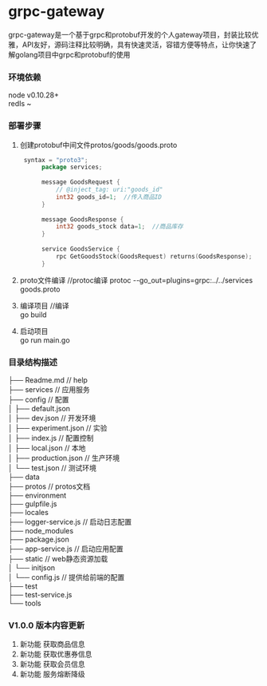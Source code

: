 # grpc-gateway
grpc-gateway是一个基于grpc和protobuf开发的个人gateway项目，封装比较优雅，API友好，源码注释比较明确，具有快速灵活，容错方便等特点，让你快速了解golang项目中grpc和protobuf的使用

### 环境依赖
node v0.10.28+  
redIs ~  

### 部署步骤
1. 创建protobuf中间文件protos/goods/goods.proto    
   ```go
    syntax = "proto3";
         package services;
    
         message GoodsRequest {
             // @inject_tag: uri:"goods_id"
             int32 goods_id=1;  //传入商品ID
         }
    
         message GoodsResponse {
             int32 goods_stock data=1;  //商品库存
         }
    
         service GoodsService {
             rpc GetGoodsStock(GoodsRequest) returns(GoodsResponse);
         }
    ```   

2. proto文件编译  //protoc编译
    protoc --go_out=plugins=grpc:../../services goods.proto

3. 编译项目   //编译  
    go build

4. 启动项目  
    go run main.go  


### 目录结构描述
├── Readme.md                   // help  
├── services                    // 应用服务  
├── config                      // 配置  
│   ├── default.json  
│   ├── dev.json                // 开发环境  
│   ├── experiment.json         // 实验  
│   ├── index.js                // 配置控制  
│   ├── local.json              // 本地  
│   ├── production.json         // 生产环境  
│   └── test.json               // 测试环境  
├── data  
├── protos                      // protos文档  
├── environment  
├── gulpfile.js  
├── locales  
├── logger-service.js           // 启动日志配置  
├── node_modules  
├── package.json  
├── app-service.js              // 启动应用配置  
├── static                      // web静态资源加载  
│   └── initjson  
│       └── config.js         // 提供给前端的配置  
├── test  
├── test-service.js  
└── tools  

### V1.0.0 版本内容更新
1. 新功能     获取商品信息
2. 新功能     获取优惠券信息
3. 新功能     获取会员信息
4. 新功能     服务熔断降级 